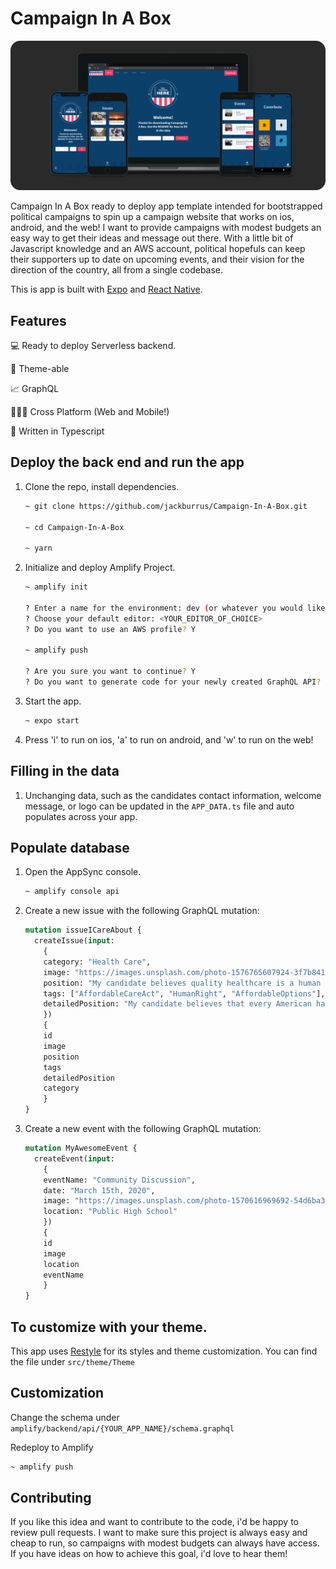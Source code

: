 # Campaign In A Box

![assets/images/DeviceMocks.png](assets/images/DeviceMocks.png)

Campaign In A Box ready to deploy app template intended for bootstrapped political campaigns to spin up a campaign website that works on ios, android, and the web! I want to provide campaigns with modest budgets an easy way to get their ideas and message out there. With a little bit of Javascript knowledge and an AWS account, political hopefuls can keep their supporters up to date on upcoming events, and their vision for the direction of the country, all from a single codebase. 

This is app is built with [Expo](https://docs.expo.io/) and [React Native](https://reactnative.dev/).

## Features

💻 Ready to deploy Serverless backend. 

🌈 Theme-able

📈 GraphQL

👩🏽‍💻 Cross Platform (Web and Mobile!)

📖 Written in Typescript

## Deploy the back end and run the app


1. Clone the repo, install dependencies.

    ```bash
    ~ git clone https://github.com/jackburrus/Campaign-In-A-Box.git

    ~ cd Campaign-In-A-Box

    ~ yarn
    ```

2. Initialize and deploy Amplify Project.

    ```bash
    ~ amplify init

    ? Enter a name for the environment: dev (or whatever you would like to call this env)
    ? Choose your default editor: <YOUR_EDITOR_OF_CHOICE>
    ? Do you want to use an AWS profile? Y

    ~ amplify push

    ? Are you sure you want to continue? Y
    ? Do you want to generate code for your newly created GraphQL API? Y
    ```

3. Start the app.

    ```bash
    ~ expo start
    ```
    
4. Press 'i' to run on ios, 'a' to run on android, and 'w' to run on the web!

## Filling in the data

1. Unchanging data, such as the candidates contact information, welcome message, or logo can be updated in the `APP_DATA.ts` file and auto populates across your app.

## Populate database


1. Open the AppSync console.

    ```bash
    ~ amplify console api
    ```

2. Create a new issue with the following GraphQL mutation:

    ```graphql
    mutation issueICareAbout {
      createIssue(input: 
        {
        category: "Health Care",
        image: "https://images.unsplash.com/photo-1576765607924-3f7b8410a787?ixid=MXwxMjA3fDB8MHxwaG90by1wYWdlfHx8fGVufDB8fHw%3D&ixlib=rb-1.2.1&auto=format&fit=crop&w=2254&q=80",
        position: "My candidate believes quality healthcare is a human right.",
        tags: ["AffordableCareAct", "HumanRight", "AffordableOptions"],
        detailedPosition: "My candidate believes that every American has a right to the peace of mind that comes with knowing they have access to affordable, quality health care."
        }) 
        {
        id
        image
        position
        tags
        detailedPosition
        category
        }
    }
    ```

3. Create a new event with the following GraphQL mutation:

    ```graphql
    mutation MyAwesomeEvent {
      createEvent(input: 
        {
        eventName: "Community Discussion", 
        date: "March 15th, 2020", 
        image: "https://images.unsplash.com/photo-1570616969692-54d6ba3d0397?ixid=MXwxMjA3fDB8MHxwaG90by1wYWdlfHx8fGVufDB8fHw%3D&ixlib=rb-1.2.1&auto=format&fit=crop&w=2209&q=80", 
        location: "Public High School"
        }) 
    	{
        id
        image
        location
        eventName
        }
    }
    ```

## To customize with your theme.


This app uses [Restyle](https://github.com/Shopify/restyle) for its styles and theme customization. You can find the file under `src/theme/Theme`

## Customization


Change the schema under `amplify/backend/api/{YOUR_APP_NAME}/schema.graphql`

Redeploy to Amplify

```bash
~ amplify push
```

## Contributing


If you like this idea and want to contribute to the code, i'd be happy to review pull requests. I want to make sure this project is always easy and cheap to run, so campaigns with modest budgets can always have access. If you have ideas on how to achieve this goal, i'd love to hear them!
